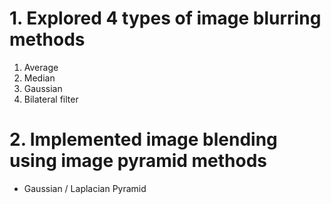 # 1. Explored 4 types of image blurring methods

1. Average 
2. Median 
3. Gaussian 
4. Bilateral filter 

# 2. Implemented image blending using image pyramid methods

- Gaussian / Laplacian Pyramid
